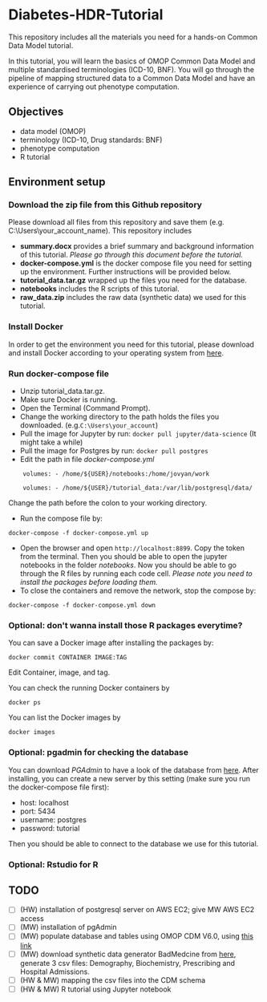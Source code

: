 # Diabetes-HDR-Tutorial
This repository includes all the materials you need for a hands-on Common Data Model tutorial. 

In this tutorial, you will learn the basics of OMOP Common Data Model and multiple standardised terminologies (ICD-10, BNF). You will go through the pipeline of mapping structured data to a Common Data Model and have an experience of carrying out phenotype computation.

## Objectives
- data model (OMOP)
- terminology (ICD-10, Drug standards: BNF)
- phenotype computation
- R tutorial

## Environment setup
### Download the zip file from this Github repository
Please download all files from this repository and save them (e.g. C:\Users\your_account_name).
This repository includes
- **summary.docx** provides a brief summary and background information of this tutorial. *Please go through this document before the tutorial.*
- **docker-compose.yml** is the docker compose file you need for setting up the environment. Further instructions will be provided below.
- **tutorial_data.tar.gz** wrapped up the files you need for the database.
- **notebooks** includes the R scripts of this tutorial.
- **raw_data.zip** includes the raw data (synthetic data) we used for this tutorial.

### Install Docker
In order to get the environment you need for this tutorial, please download and install Docker according to your operating system from [here](https://docs.docker.com/get-docker/).

### Run docker-compose file
- Unzip tutorial_data.tar.gz.
- Make sure Docker is running.
- Open the Terminal (Command Prompt).
- Change the working directory to the path holds the files you downloaded. (e.g.`C:\Users\your_account`)
- Pull the image for Jupyter by run: `docker pull jupyter/data-science` (It might take a while)
- Pull the image for Postgres by run: `docker pull postgres`
- Edit the path in file *docker-compose.yml*

`    volumes:
     - /home/${USER}/notebooks:/home/jovyan/work`

`    volumes:
     - /home/${USER}/tutorial_data:/var/lib/postgresql/data/`

Change the path before the colon to your working directory.
- Run the compose file by:

`docker-compose -f docker-compose.yml up`
- Open the browser and open `http://localhost:8899`. Copy the token from the terminal. Then you should be able to open the jupyter notebooks in the folder *notebooks*.
Now you should be able to go through the R files by running each code cell. *Please note you need to install the packages before loading them.*
- To close the containers and remove the network, stop the compose by:

`docker-compose -f docker-compose.yml down`

### Optional: don't wanna install those R packages everytime?
You can save a Docker image after installing the packages by:

`docker commit CONTAINER IMAGE:TAG`

Edit Container, image, and tag.

You can check the running Docker containers by

`docker ps`

You can list the Docker images by

`docker images`

### Optional: pgadmin for checking the database
You can download *PGAdmin* to have a look of the database from [here](https://www.pgadmin.org/download/). After installing, you can create a new server by this setting (make sure you run the docker-compose file first):
- host: localhost
- port: 5434
- username: postgres
- password: tutorial

Then you should be able to connect to the database we use for this tutorial.

### Optional: Rstudio for R


## TODO
- [ ] (HW) installation of postgresql server on AWS EC2; give MW AWS EC2 access
- [ ] (MW) installation of pgAdmin 
- [ ] (MW) populate database and tables using OMOP CDM V6.0, using [this link](https://github.com/OHDSI/CommonDataModel/tree/master/PostgreSQL)
- [ ] (MW) download synthetic data generator BadMedcine from  [here](https://github.com/HicServices/BadMedicine), generate 3 csv files: Demography, Biochemistry, Prescribing and Hospital Admissions.
- [ ] (HW & MW) mapping the csv files into the CDM schema
- [ ] (HW & MW) R tutorial using Jupyter notebook
